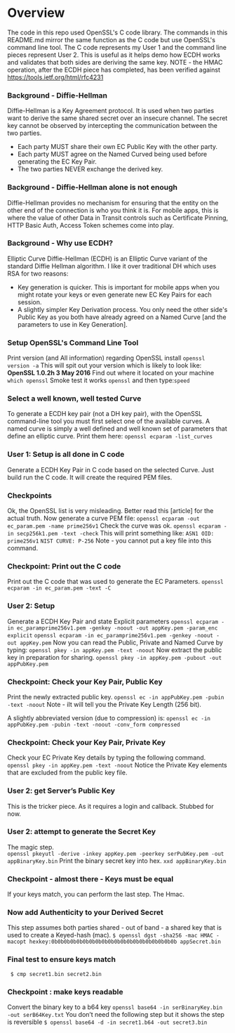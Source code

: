# Overview
The code in this repo used OpenSSL's C code library.  The commands in this README.md mirror the same function as the C code but use OpenSSL's command line tool.  The C code represents my User 1 and the command line pieces represent User 2.   This is useful as it helps demo how ECDH works and validates that both sides are deriving the same key. NOTE - the HMAC operation, after the ECDH piece has completed, has been verified against https://tools.ietf.org/html/rfc4231

### Background - Diffie-Hellman
Diffie-Hellman is a Key Agreement protocol.  It is used when two parties want to derive the same shared secret over an insecure channel. The secret key cannot be observed by intercepting the communication between the two parties.  

 - Each party MUST share their own EC Public Key with the other party.
 - Each party MUST agree on the Named Curved being used before generating the EC Key Pair.
 - The two parties NEVER exchange the derived key.  

### Background - Diffie-Hellman alone is not enough
Diffie-Hellman provides no mechanism for ensuring that the entity on the other end of the connection is who you think it is. For mobile apps, this is where the value of other Data in Transit controls such as Certificate Pinning, HTTP Basic Auth, Access Token schemes come into play.

### Background - Why use ECDH?
Elliptic Curve Diffie-Hellman (ECDH) is an Elliptic Curve variant of the standard Diffie Hellman algorithm.  I like it over traditional DH which uses RSA for two reasons:
 - Key generation is quicker.  This is important for mobile apps when you might rotate your keys or even generate new EC Key Pairs for each session. 
 - A slightly simpler Key Derivation process.  You only need the other side's Public Key as you both have already agreed on a Named Curve [and the parameters to use in Key Generation].

### Setup OpenSSL's Command Line Tool
Print version (and All information) regarding OpenSSL install
`openssl version -a`
This will spit out your version which is likely to look like: **OpenSSL 1.0.2h  3 May 2016**
Find out where it located on your machine
`which openssl` Smoke test it works `openssl` and then type:`speed`

### Select a well known, well tested Curve
To generate a ECDH key pair (not a DH key pair), with the OpenSSL command-line tool you must first select one of the available curves. A named curve is simply a well defined and well known set of parameters that define an elliptic curve.  Print them here: `openssl ecparam -list_curves`

### User 1:  Setup is all done in C code
Generate a ECDH Key Pair in C code based on the selected Curve. Just build run the C code. It will create the required PEM files.

### Checkpoints
Ok, the OpenSSL list is very misleading.  Better read this [article] for the actual truth.  Now generate a curve PEM file: `openssl ecparam -out ec_param.pem -name prime256v1`
Check the curve was ok.
`openssl ecparam -in secp256k1.pem -text -check`
This will print something like:
`ASN1 OID: prime256v1`
`NIST CURVE: P-256`
Note - you cannot put a key file into this command.
### Checkpoint: Print out the C code
Print out the C code that was used to generate the EC Parameters.
`openssl ecparam -in ec_param.pem -text -C`
### User 2:  Setup 
Generate a ECDH Key Pair and state Explicit parameters
`openssl ecparam -in ec_paramprime256v1.pem -genkey -noout -out appKey.pem -param_enc explicit`
`openssl ecparam -in ec_paramprime256v1.pem -genkey -noout -out appKey.pem`
Now you can read the Public, Private and Named Curve by typing:
`openssl pkey -in appKey.pem -text -noout`
Now extract the public key in preparation for sharing.
`openssl pkey -in appKey.pem -pubout -out appPubKey.pem`
### Checkpoint: Check your Key Pair, Public Key
Print the newly extracted public key.
`openssl ec -in appPubKey.pem -pubin -text -noout`
Note - iIt will tell you the Private Key Length (256 bit).

A slightly abbreviated version (due to compression) is:
`openssl ec -in appPubKey.pem -pubin -text -noout -conv_form compressed`
### Checkpoint: Check your Key Pair, Private Key
Check your EC Private Key details by typing the following command.
`openssl pkey -in appKey.pem -text -noout`
Notice the Private Key elements that are excluded from the public key file.
### User 2: get Server’s Public Key
This is the tricker piece.  As it requires a login and callback. Stubbed for now.
### User 2: attempt to generate the Secret Key
The magic step.  
`openssl pkeyutl -derive -inkey appKey.pem -peerkey serPubKey.pem -out appBinaryKey.bin`
Print the binary secret key into hex.
`xxd appBinaryKey.bin`
### Checkpoint - almost there - Keys must be equal
If your keys match, you can perform the last step. The Hmac.
### Now add Authenticity to your Derived Secret
This step assumes both parties shared - out of band - a shared key that is used to create a Keyed-hash (mac).
`$ openssl dgst -sha256 -mac HMAC -macopt hexkey:0b0b0b0b0b0b0b0b0b0b0b0b0b0b0b0b0b0b0b0b appSecret.bin`
### Final test to ensure keys match
` $ cmp secret1.bin secret2.bin`
### Checkpoint : make keys readable
Convert the binary key to a b64 key
`openssl base64 -in serBinaryKey.bin -out serB64Key.txt`
You don’t need the following step but it shows the step is reversible 
`$ openssl base64 -d -in secret1.b64 -out secret3.bin`
